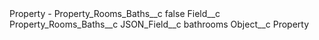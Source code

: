 <?xml version="1.0" encoding="UTF-8"?>
<CustomMetadata xmlns="http://soap.sforce.com/2006/04/metadata" xmlns:xsi="http://www.w3.org/2001/XMLSchema-instance" xmlns:xsd="http://www.w3.org/2001/XMLSchema">
    <label>Property - Property_Rooms_Baths__c</label>
    <protected>false</protected>
    <values>
        <field>Field__c</field>
        <value xsi:type="xsd:string">Property_Rooms_Baths__c</value>
    </values>
    <values>
        <field>JSON_Field__c</field>
        <value xsi:type="xsd:string">bathrooms</value>
    </values>
    <values>
        <field>Object__c</field>
        <value xsi:type="xsd:string">Property</value>
    </values>
</CustomMetadata>
